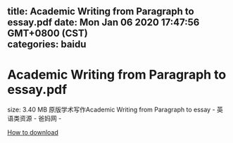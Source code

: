 
title: Academic Writing from Paragraph to essay.pdf
date: Mon Jan 06 2020 17:47:56 GMT+0800 (CST)    
categories: baidu
---

# Academic Writing from Paragraph to essay.pdf
size: 3.40 MB
 原版学术写作Academic Writing from Paragraph to essay - 英语类资源 - 爸妈网 -
 

[How to download](https://bpcam.bemobtrk.com/go/2ceec3aa-1ca2-46d6-b9ff-aaa5c184517c?jno=1356)